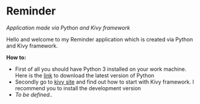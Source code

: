 # Reminder
*Application made via Python and Kivy framework*

Hello and welcome to my Reminder application which is created via Python and Kivy framework.

**How to:**
- First of all you should have Python 3 installed on your work machine. Here is the [link](https://www.python.org/downloads/) to download the latest version of Python 
- Secondly go to [kivy site](https://kivy.org/docs/gettingstarted/intro.html) and find out how to start with Kivy framework. I recommend you to install the development version
- *To be defined..*
